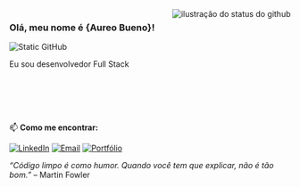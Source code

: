<img align='right' src="https://github-readme-stats.vercel.app/api?username=Aureo-Bueno&show_icons=true&title_color=0a1f44&text_color=12355b&icon_color=0a1f44&bg_color=f0f4f8&cache_seconds=2300" alt="ilustração do status do github">

### Olá, meu nome é {Aureo Bueno}!

<img src="https://img.shields.io/static/v1?label=Overview&message=AureoBueno&color=f8efd4&style=for-the-badge&logo=GitHub" alt="Static GitHub">

<p>Eu sou desenvolvedor Full Stack</p>

</br>
</br>
</br>
</br>

📫 **Como me encontrar:**

[![LinkedIn](https://img.shields.io/badge/LinkedIn-AureoBueno-0a1f44?style=for-the-badge&logo=linkedin)](https://www.linkedin.com/in/aureo-alexandre-10b0a31a4/)
[![Email](https://img.shields.io/badge/Email-contato@aureobueno.dev-0a1f44?style=for-the-badge&logo=gmail)](mailto:contato@aureoalexandre@outlook.com)
[![Portfólio](https://img.shields.io/badge/Portfólio-aureobueno.dev-0a1f44?style=for-the-badge&logo=vercel)](https://aureo-bueno.vercel.app/)



_“Código limpo é como humor. Quando você tem que explicar, não é tão bom.”_ – Martin Fowler
